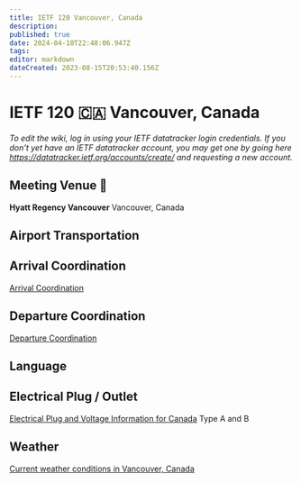 ```yaml
---
title: IETF 120 Vancouver, Canada
description: 
published: true
date: 2024-04-10T22:48:06.947Z
tags: 
editor: markdown
dateCreated: 2023-08-15T20:53:40.156Z
---
```


# IETF 120 :canada: Vancouver, Canada

*To edit the wiki, log in using your IETF datatracker login credentials. If you don't yet have an IETF datatracker account, you may get one by going here https://datatracker.ietf.org/accounts/create/ and requesting a new account.*

## Meeting Venue :hotel: 

 **Hyatt Regency Vancouver**
 Vancouver, Canada
 
 ## Airport Transportation
 
 ## Arrival Coordination
[Arrival Coordination](/meeting/120/ArrivalCoordination)


## Departure Coordination
[Departure Coordination](/meeting/120/DepartureCoordination)

## Language


## Electrical Plug / Outlet
[Electrical Plug and Voltage Information for Canada](https://www.worldstandards.eu/electricity/plugs-and-sockets/ab/) Type A and B

## Weather
[Current weather conditions in Vancouver, Canada](https://www.accuweather.com/en/ca/vancouver/v6c/weather-forecast/53286)
